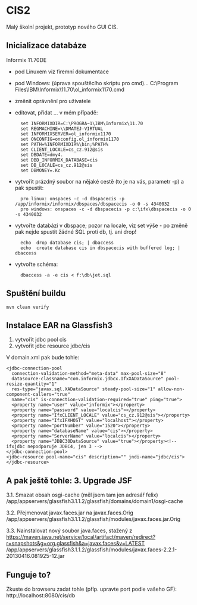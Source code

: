 CIS2
====
Malý školní projekt, prototyp nového GUI CIS.

Inicializace databáze
---------------------
Informix 11.70DE
- pod Linuxem viz firemní dokumentace
- pod Windows:
(úprava spouštěcího skriptu pro cmd)... C:\Program Files\IBM\Informix\11.70\ol_informix1170.cmd
- změnit oprávnění pro uživatele
- editovat, přidat ... v mém případě:

        set INFORMIXDIR=C:\PROGRA~1\IBM\Informix\11.70
        set REGMACHINE=\\DMATEJ-VIRTUAL
        set INFORMIXSERVER=ol_informix1170
        set ONCONFIG=onconfig.ol_informix1170
        set PATH=%INFORMIXDIR%\bin;%PATH%
        set CLIENT_LOCALE=cs_cz.912@sis
        set DBDATE=dmy4.
        set DBD_INFORMIX_DATABASE=cis
        set DB_LOCALE=cs_cz.912@sis
        set DBMONEY=.Kc

- vytvořit prázdný soubor na nějaké cestě (to je na vás, parametr -p) a pak spustit:

        pro linux: onspaces -c -d dbspacecis -p /app/informix/informix/dbspaces/dbspacecis -o 0 -s 4340032 
        pro windows: onspaces -c -d dbspacecis -p c:\ifx\dbspacecis -o 0 -s 4340032

- vytvořte databázi v dbspace; pozor na locale, viz set výše - po změně pak nejde spustit žádné SQL proti db, tj. ani drop!

        echo  drop database cis; | dbaccess
        echo  create database cis in dbspacecis with buffered log; | dbaccess

- vytvořte schéma:

        dbaccess -a -e cis < f:\db\jet.sql 

Spuštění buildu
---------------
    mvn clean verify

Instalace EAR na Glassfish3
-----------------------
1. vytvořit jdbc pool cis
2. vytvořit jdbc resource jdbc/cis

V domain.xml pak bude tohle:

    <jdbc-connection-pool
      connection-validation-method="meta-data" max-pool-size="8"
      datasource-classname="com.informix.jdbcx.IfxXADataSource" pool-resize-quantity="1"
      res-type="javax.sql.XADataSource" steady-pool-size="1" allow-non-component-callers="true"
      name="cis" is-connection-validation-required="true" ping="true">
      <property name="user" value="informix"></property>
      <property name="password" value="localcis"></property>
      <property name="IfxCLIENT_LOCALE" value="cs_cz.912@sis"></property>
      <property name="IfxIFXHOST" value="localhost"></property>
      <property name="portNumber" value="1520"></property>
      <property name="databaseName" value="cis"></property>
      <property name="ServerName" value="localcis"></property>
      <property name="JDBC30DataSource" value="true"></property><!-- ifxjdbc nepodporuje JDBC4, jen 3 -->
    </jdbc-connection-pool>
    <jdbc-resource pool-name="cis" description="" jndi-name="jdbc/cis"></jdbc-resource>
A pak ještě tohle:
    <resource-ref ref="jdbc/cis"></resource-ref>
3. Upgrade JSF
--------------
3.1. Smazat obsah osgi-cache (měl jsem tam jen adresář felix)<br>
/app/appservers/glassfish3.1.1.2/glassfish/domains/domain1/osgi-cache

3.2. Přejmenovat javax.faces.jar na javax.faces.Orig<br>
/app/appservers/glassfish3.1.1.2/glassfish/modules/javax.faces.jar.Orig

3.3. Nainstalovat nový soubor java.faces, stažený z https://maven.java.net/service/local/artifact/maven/redirect?r=snapshots&g=org.glassfish&a=javax.faces&v=LATEST <br>
/app/appservers/glassfish3.1.1.2/glassfish/modules/javax.faces-2.2.1-20130416.081925-12.jar


Funguje to?
-----------

Zkuste do browseru zadat tohle (příp. upravte port podle vašeho GF): http://localhost:8080/cis/db

